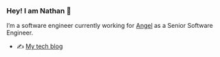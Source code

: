 ### Hey! I am Nathan 👋

I’m a software engineer currently working for [Angel](https://www.angel.com/) as a Senior Software Engineer.

- ✍️ [My tech blog](https://nathanisaac.io/)

<!--
Here are some ideas to get you started:

- 🔭 I’m currently working on ...
- 🌱 I’m currently learning ...
- 👯 I’m looking to collaborate on ...
- 🤔 I’m looking for help with ...
- 💬 Ask me about ...
- 📫 How to reach me: ...
- 😄 Pronouns: ...
- ⚡ Fun fact: ...
-->
